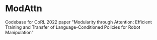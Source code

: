 # ModAttn
Codebase for CoRL 2022 paper "Modularity through Attention: Efficient Training and Transfer of Language-Conditioned Policies for Robot Manipulation"
